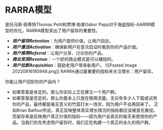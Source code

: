 # RARRA模型
是托马斯·佩蒂特Thomas Petit和贾博·帕普Gabor Papp对于海盗指标-AARRR模型的优化。RARRA模型突出了用户留存的重要性。
-   ***用户留存Retention***：为用户提供价值，让用户回访。
-   ***用户激活Activation***：确保新用户在首次启动时看到你的产品价值。
-   ***用户推荐Referral***：让用户分享、讨论你的产品。
-   ***商业变现Revenue***：一个好的商业模式是可以赚钱的。
-   ***用户拉新Acquisition***：鼓励老用户带来新用户。
![[Pasted image 20220816185948.png]]
RARRA通过最重要的指标来关注增长：用户留存。  

你能让用户回到你的产品吗？ 

-   如果答案是肯定的，那么你实际上正在建立一个用户群。
-   如果答案是否定的，那么你基本上只是在租用流量。无论有多少人下载或试用你的产品，最终都是毫无意义的竹篮打水一场空，因为用户不会再回来了。
正如Brian Balfour所说，真正反映整体真实增长情况的指标都应该被首先重视。而留存率是反映用户真正价值的指标——因为用户会真实的每天来使用你的产品。当我们优先考虑用户留存时，我们正在构建一个真正的永久的用户群。